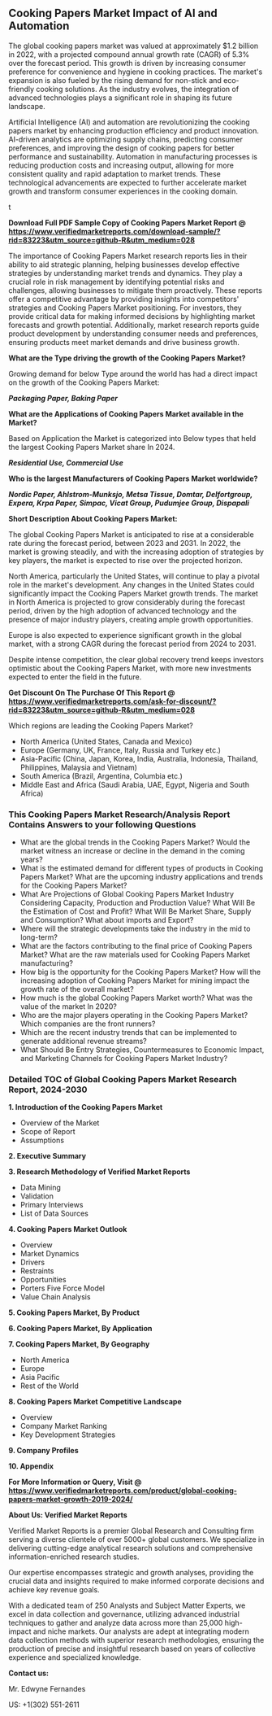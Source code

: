 <h2>Cooking Papers Market Impact of AI and Automation</h2><p>The global cooking papers market was valued at approximately $1.2 billion in 2022, with a projected compound annual growth rate (CAGR) of 5.3% over the forecast period. This growth is driven by increasing consumer preference for convenience and hygiene in cooking practices. The market's expansion is also fueled by the rising demand for non-stick and eco-friendly cooking solutions. As the industry evolves, the integration of advanced technologies plays a significant role in shaping its future landscape.</p><p>Artificial Intelligence (AI) and automation are revolutionizing the cooking papers market by enhancing production efficiency and product innovation. AI-driven analytics are optimizing supply chains, predicting consumer preferences, and improving the design of cooking papers for better performance and sustainability. Automation in manufacturing processes is reducing production costs and increasing output, allowing for more consistent quality and rapid adaptation to market trends. These technological advancements are expected to further accelerate market growth and transform consumer experiences in the cooking domain.</p>t</p><p id="" class=""><strong>Download Full PDF Sample Copy of Cooking Papers Market Report @ <a href="https://www.verifiedmarketreports.com/download-sample/?rid=83223&utm_source=github-R&utm_medium=028" target="_blank">https://www.verifiedmarketreports.com/download-sample/?rid=83223&utm_source=github-R&utm_medium=028</a></strong></p><p>The importance of&nbsp;Cooking Papers Market research reports lies in their ability to aid strategic planning, helping businesses develop effective strategies by understanding market trends and dynamics. They play a crucial role in risk management by identifying potential risks and challenges, allowing businesses to mitigate them proactively. These reports offer a competitive advantage by providing insights into competitors' strategies and Cooking Papers Market positioning. For investors, they provide critical data for making informed decisions by highlighting market forecasts and growth potential. Additionally, market research reports guide product development by understanding consumer needs and preferences, ensuring products meet market demands and drive business growth.</p><p><strong>What are the&nbsp;Type driving the growth of the Cooking Papers Market?</strong></p><p id="" class="">Growing demand for below Type around the world has had a direct impact on the growth of the Cooking Papers Market:</p><em><strong>Packaging Paper, Baking Paper</strong></em></p><strong>What are the&nbsp;Applications&nbsp;of Cooking Papers Market available in the Market?</strong></p><p id="" class="">Based on Application the Market is categorized into Below types that held the largest Cooking Papers Market share In 2024.</p><em><strong>Residential Use, Commercial Use</strong></em></p><strong>Who is the largest Manufacturers of Cooking Papers Market worldwide?</strong></p><p><em><strong>Nordic Paper, Ahlstrom-Munksjo, Metsa Tissue, Domtar, Delfortgroup, Expera, Krpa Paper, Simpac, Vicat Group, Pudumjee Group, Dispapali</strong></em></p><p id="" class=""><strong>Short Description About Cooking Papers Market:</strong></p><p>The global Cooking Papers Market is anticipated to rise at a considerable rate during the forecast period, between 2023 and 2031. In 2022, the market is growing steadily, and with the increasing adoption of strategies by key players, the market is expected to rise over the projected horizon.</p><p>North America, particularly the United States, will continue to play a pivotal role in the market's development. Any changes in the United States could significantly impact the Cooking Papers Market growth trends. The market in North America is projected to grow considerably during the forecast period, driven by the high adoption of advanced technology and the presence of major industry players, creating ample growth opportunities.</p><p>Europe is also expected to experience significant growth in the global market, with a strong CAGR during the forecast period from 2024 to 2031.</p><p>Despite intense competition, the clear global recovery trend keeps investors optimistic about the Cooking Papers Market, with more new investments expected to enter the field in the future.</p><p id="" class=""><strong>Get Discount On The Purchase Of This Report @ <a href="https://www.verifiedmarketreports.com/ask-for-discount/?rid=83223&utm_source=github-R&utm_medium=028" target="_blank">https://www.verifiedmarketreports.com/ask-for-discount/?rid=83223&utm_source=github-R&utm_medium=028</a></strong></p>Which regions are leading the Cooking Papers Market?</p><ul><li>North America (United States, Canada and Mexico)</li><li>Europe (Germany, UK, France, Italy, Russia and Turkey etc.)</li><li>Asia-Pacific (China, Japan, Korea, India, Australia, Indonesia, Thailand, Philippines, Malaysia and Vietnam)</li><li>South America (Brazil, Argentina, Columbia etc.)</li><li>Middle East and Africa (Saudi Arabia, UAE, Egypt, Nigeria and South Africa)</li></ul><h3 id="" class="">This Cooking Papers Market Research/Analysis Report Contains Answers to your following Questions</h3><ul><li>What are the global trends in the Cooking Papers Market? Would the market witness an increase or decline in the demand in the coming years?</li><li>What is the estimated demand for different types of products in Cooking Papers Market? What are the upcoming industry applications and trends for the Cooking Papers Market?</li><li>What Are Projections of Global Cooking Papers Market Industry Considering Capacity, Production and Production Value? What Will Be the Estimation of Cost and Profit? What Will Be Market Share, Supply and Consumption? What about imports and Export?</li><li>Where will the strategic developments take the industry in the mid to long-term?</li><li>What are the factors contributing to the final price of Cooking Papers Market? What are the raw materials used for Cooking Papers Market manufacturing?</li><li>How big is the opportunity for the Cooking Papers Market? How will the increasing adoption of Cooking Papers Market for mining impact the growth rate of the overall market?</li><li>How much is the global Cooking Papers Market worth? What was the value of the market In 2020?</li><li>Who are the major players operating in the Cooking Papers Market? Which companies are the front runners?</li><li>Which are the recent industry trends that can be implemented to generate additional revenue streams?</li><li>What Should Be Entry Strategies, Countermeasures to Economic Impact, and Marketing Channels for Cooking Papers Market Industry?</li></ul><h3 id="" class="">Detailed TOC of Global Cooking Papers Market Research Report, 2024-2030</h3><p id="" class=""><strong>1. Introduction of the Cooking Papers Market</strong></p><ul><li>Overview of the Market</li><li>Scope of Report</li><li>Assumptions</li></ul><p id="" class=""><strong>2. Executive Summary</strong></p><p id="" class=""><strong>3. Research Methodology of Verified Market Reports</strong></p><ul><li>Data Mining</li><li>Validation</li><li>Primary Interviews</li><li>List of Data Sources</li></ul><p id="" class=""><strong>4. Cooking Papers Market Outlook</strong></p><ul><li>Overview</li><li>Market Dynamics</li><li>Drivers</li><li>Restraints</li><li>Opportunities</li><li>Porters Five Force Model</li><li>Value Chain Analysis</li></ul><p id="" class=""><strong>5. Cooking Papers Market, By Product</strong></p><p id="" class=""><strong>6. Cooking Papers Market, By Application</strong></p><p id="" class=""><strong>7. Cooking Papers Market, By Geography</strong></p><ul><li>North America</li><li>Europe</li><li>Asia Pacific</li><li>Rest of the World</li></ul><p id="" class=""><strong>8. Cooking Papers Market Competitive Landscape</strong></p><ul><li>Overview</li><li>Company Market Ranking</li><li>Key Development Strategies</li></ul><p id="" class=""><strong>9. Company Profiles</strong></p><p id="" class=""><strong>10. Appendix</strong></p><p id="" class=""><strong>For More Information or Query, Visit @ <a href="https://www.verifiedmarketreports.com/product/global-cooking-papers-market-growth-2019-2024/" target="_blank">https://www.verifiedmarketreports.com/product/global-cooking-papers-market-growth-2019-2024/</a></strong></p><p id="" class=""><strong>About Us: Verified Market Reports</strong></p><p id="" class="">Verified Market Reports is a premier Global Research and Consulting firm serving a diverse clientele of over 5000+ global customers. We specialize in delivering cutting-edge analytical research solutions and comprehensive information-enriched research studies.</p><p id="" class="">Our expertise encompasses strategic and growth analyses, providing the crucial data and insights required to make informed corporate decisions and achieve key revenue goals.</p><p id="" class="">With a dedicated team of 250 Analysts and Subject Matter Experts, we excel in data collection and governance, utilizing advanced industrial techniques to gather and analyze data across more than 25,000 high-impact and niche markets. Our analysts are adept at integrating modern data collection methods with superior research methodologies, ensuring the production of precise and insightful research based on years of collective experience and specialized knowledge.</p><p id="" class=""><strong>Contact us:</strong></p><p id="" class="">Mr. Edwyne Fernandes</p><p id="" class="">US: +1(302) 551-2611</p>